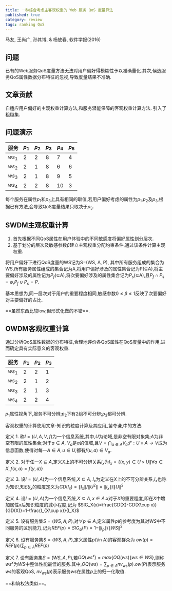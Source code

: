 ```yaml
---
title: 一种综合考虑主客观权重的 Web 服务 QoS 度量算法
published: true
category: review
tags: ranking QoS
---
```

马友, 王尚广, 孙其博, & 杨放春, 软件学报(2016)

## 问题
已有的Web服务QoS度量方法无法对用户偏好得模糊性予以准确量化.其次,候选服务QoS属性数据分布特征的忽视,导致度量结果不准确.

## 文章贡献

自适应用户偏好的主观权重计算方法,和服务潜能保障的客观权重计算方法.
引入了粗糙集.

## 问题演示

服务|$p_1$|$p_2$|$p_3$|$p_4$|$p_5$
-|-|-|-|-|-
$ws_1$|2|2|8|7|4
$ws_2$|2|1|8|6|6
$ws_3$|2|1|8|9|5
$ws_4$|2|2|8|10|3

每个服务在属性$p_1$和$p_3$上具有相同的取值,若用户偏好考虑的属性为$p_1$,$p_2$及$p_3$,根据已有方法,会导致QoS度量结果只取决于$p_3$.


## SWDM主观权重计算

1. 首先根据不同QoS属性在用户体验中的不同敏感度将偏好属性划分层次.
2. 基于划分的层次及敏感参数$\beta$建立主观权重分配约束条件,通过该条件计算主观权重.

将用户偏好下进行QoS度量的WS记为S=(WS, A, P), 其中所有服务组成的集合为WS,所有服务属性组成的集合记为A,将用户偏好涉及的属性集合记为P($\subseteq$A),将主要偏好涉及的属性记为$P_f$($\subseteq$A),将次要偏好涉及的属性集合记为$P_s$($\subseteq$A),且$P_f\cap P_s=\emptyset$,$P_f\cup P_s=P$.


基本思想为,同一层次对于用户的重要程度相同,敏感参数$0\leq\beta\leq 1$反映了次要偏好对主要偏好的占比.

==虽然东西比较low,但形式化做的不错==.

## OWDM客观权重计算

通过分析QoS属性数据的分布特征,合理地评价各QoS属性在QoS度量中的作用,进而确定具有实际意义的客观权重.

服务|$p_1$|$p_2$|$p_3$
-|-|-|-
$ws_1$|2|2|1
$ws_2$|2|1|2
$ws_3$|2|1|3
$ws_4$|2|2|4

$p_1$属性视角下,服务不可分辨;$p_2$下有2组不可分辨;$p_3$都可分辨.

客观权重的计算使用文章-知识的粒度计算及其应用_苗夺谦,中的方法.

定义 1. 称$I=(U,A,V,f)$为一个信息系统,其中,$U$为论域,是非空有限对象集;$A$为非空有限的属性集合;对于$a\in A$, $V_a$是$a$的值域,且$V=\bigcap_{a\in A}V_a$;$F:U\times A\to V$成为信息函数,使得对每一$A\in A, u\in U$,都有$f(u,a)\in V_a$.

定义 2. 对于任一$X\subseteq A$,定义$X$上的不可分辨关系$I_x$为$I_x=\{(x,y)\in U\times U \| \forall a\in X, f(x,a)=f(y,a)\}$

定义 3. 设$I=(U,A)$为一个信息系统,$X\subseteq A$, $I_x$为定义在$X$上的不可分辨关系,$I_x$也称为知识,知识$I_x$的粒度定义为$GD(I_x)=\|I_x\|/\|U^2\|=\|I_x\|/\|U\|^2$

定义 4. 设$I=(U,A)$为一个信息系统,$X\subseteq A,x\in A$.$x$对于$X$的重要程度,即在$X$中增加属性$x$后知识粒度的减小程度,记为
$SIG_X(x)=\frac{GD(X)-GD(X\cup x)}{GD(X)}=1-\frac{I_{X\cup x}}{I_X}$

定义 5. 设有服务集$S=(WS,A,P)$,对$\forall p \in A$,定义属性$p$的参考度为其对$WS$中不同服务的区别能力,记为$REF(p)=SIG_\emptyset (P)=1-\|I_p\|/ \|WS\|^2$

定义 6. 设有服务集$S=(WS,A,P)$,定义属性p(\in A)的客观群众为 $ow(p)=REF(p)/\sum_{p\in A}REF(p)$

定义 7. 设有服务集$S=(WS,A,P)$,若$OQ(ws^x)=max\{OQ(ws)\|ws\in WS \}$,则称$ws^x$为$WS$中整体性能最佳的服务.其中,$OQ(ws)=\sum_{p\in A} nv_{ws}(p).ow(P)$表示服务$ws$的客观QoS, $nv_{ws}(p)$表示服务$ws$在属性$p$上的归一化取值.

==和熵权法类似==。
